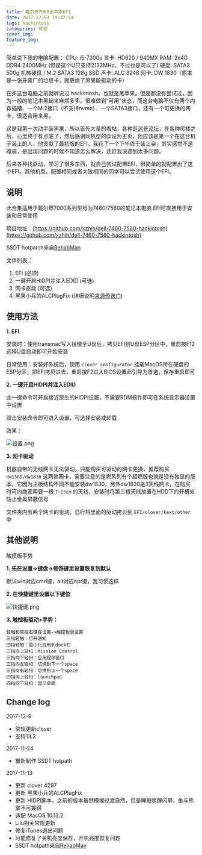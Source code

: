 ```yaml
---
title: 戴尔燃7000黑苹果EFI
date: 2017-12-03 19:42:54
tags: hackintosh
categories: 教程
cover_img:
feature_img:
---
```


简单说下我的电脑配置：
CPU: i5-7200u
显卡: HD620 / 940MX
RAM: 2x4G DDR4 2400MHz (但是这个U只支持2133MHz，不过也是可以了)
硬盘: SATA3 500g 机械硬盘 / M.2 SATA3 128g SSD
声卡: ALC 3246
网卡: DW 1830（原本是一张牙膏厂的垃圾卡，就更换了黑果能驱动的卡）

在买这台电脑之前就听说过 hackintosh，也就是黑苹果。但是都没有尝试过，因为一般的笔记本黑起来麻烦多多，很难做到“可用”状态，而这台电脑不仅有两个内存插槽、一个M.2接口（不支持nvme）、一个SATA3接口，还有一个可更换的网卡，很适合用来黑。

这是我第一次动手装黑果，所以首先大量的看帖，各种逛[远景论坛](http://bbs.pcbeta.com/forum.php?gid=86)，在各种爬楼之后，心里终于有点底了，然后感谢同机型的@设为主页，他应该是第一个在这台机子装上的人，他贡献了最初版的EFI。我花了一个下午终于装上😀，其实感觉不是难装，是出现问题的时候不知道怎么解决，还好我没遇到太多问题。

后来各种找驱动，学习了很多东西，就自己尝试配置EFI，很简单的就配置出了这个EFI。其他机型，配置相同或者大致相同的同学可以尝试使用这个EFI。

## 说明

此合集适用于戴尔燃7000系列型号为7460/7560的笔记本电脑
EFI可直接用于安装和日常使用

项目地址：[https://github.com/xzhih/dell-7460-7560-hackintosh](https://github.com/xzhih/dell-7460-7560-hackintosh)

SSDT hotpatch来自[RehabMan](https://github.com/RehabMan/OS-X-Clover-Laptop-Config) 

文件列表：

1. EFI (必须)
2. 一键开启HIDPI并注入EDID (可选)
3. 网卡驱动 (可选)
4. 黑果小兵的ALCPlugFix (详细说明[来源传送门](https://github.com/daliansky/ALCPlugFix/blob/master/README.md))

## 使用方法

**1. EFI**

安装时：使用transmac写入镜像至U盘后，拷贝EFI到U盘ESP分区中，重启按F12选择U盘启动即可开始安装

日常使用：安装好系统后，使用 `clover configurator` 挂载MacOS所在硬盘的ESP分区，把EFI拷贝进去，重启按F2进入BIOS设置此引导为首选，保存重启即可

**2. 一键开启HIDPI并注入EDID**

此一键命令可开启接近原生的HIDPI设置，不需要RDM软件即可在系统显示器设置中设置

双击安装命令即可进入设置，可选择安装或卸载

效果：

![设置.png](https://i.loli.net/2017/10/26/59f199e85deb7.png)

**3. 网卡驱动**

机器自带的无线网卡无法驱动，只能购买可驱动的网卡更换，推荐购买 `dw1560/dw1830` 这两款网卡，需要注意的是燃系列有个超燃版也就是没有独显的版本，它因为主板结构不同不能安装dw1830，另外dw1830是3天线网卡，在购买时可向商家索要一根 `7~15cm` 的天线，安装时将第三根天线放置在HDD下的开槽处防止金属屏蔽信号

文件夹内有两个网卡的驱动，自行将里面的驱动拷贝到 `EFI/clover/kext/other` 中

## 其他说明

触摸板手势

**1. 先在设置->键盘->修饰键里设置恢复到默认**

默认win对应cmd键，alt对应opt键，我习惯这样

**2. 在快捷键里设置以下键位**

![快捷键.png](https://i.loli.net/2017/10/26/59f19a6078345.png)

**3. 触控板驱动+手势：**

```
轻触和双指右键在设置->触控板里设置
三指轻触：打开通知
四指轻触：最小化应用到dock栏
三指向上轻扫：Mission Control
三指向下轻扫：应用程序窗口
三指向左轻扫：切换到下一个space
三指向右轻扫：切换到上一个space
四指向上轻扫：launchpad
四指向下轻扫：显示桌面
```

## Change log

2017-12-9

- 常规更新clover
- 支持13.2

2017-11-24

- 重新制作 SSDT hotpath 

2017-11-13

- 更新 clover 4297
- 更新 黑果小兵的ALCPlugFix
- 更新 HIDPI脚本，之前的版本虽然模糊过渡自然，但是睡眠唤醒闪屏，鱼与熊掌不可兼得
- 适配 MacOS 10.13.2
- Lilu相关常规更新
- 修复iTunes退出问题
- 可能修复了关机亮度保存，开机亮度恢复问题
- SSDT hotpath来自[RehabMan](https://github.com/RehabMan/OS-X-Clover-Laptop-Config) 


